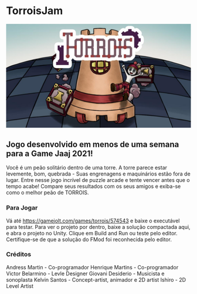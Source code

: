 # TorroisJam
![alt text](https://github.com/AndressMartin/TorroisJam/blob/main/Extras/Images/capa.jpg?raw=true)
## Jogo desenvolvido em menos de uma semana para a Game Jaaj 2021!

Você é um peão solitário dentro de uma torre. A torre parece estar levemente, bom, quebrada - Suas engrenagens e maquinários estão fora de lugar.
Entre nesse jogo incrível de puzzle arcade e tente vencer antes que o tempo acabe! Compare seus resultados com os seus amigos e exiba-se como o melhor peão de TORROIS.

### Para Jogar

Vá até https://gamejolt.com/games/torrois/574543 e baixe o executável para testar. 
Para ver o projeto por dentro, baixe a solução compactada aqui, e abra o projeto no Unity. Clique em Build and Run ou teste pelo editor. Certifique-se de que a solução do FMod foi reconhecida pelo editor.

### Créditos

Andress Martin - Co-programador
Henrique Martins - Co-programador
Victor Belarmino - Levle Designer
Giovani Desiderio - Musicista e sonoplasta
Kelvin Santos - Concept-artist, animador e 2D artist
Ishiro - 2D Level Artist
